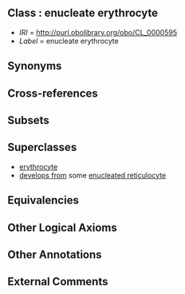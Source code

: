 
## Class : enucleate erythrocyte

 * *IRI* = http://purl.obolibrary.org/obo/CL_0000595
 * *Label* = enucleate erythrocyte

## Synonyms


## Cross-references


## Subsets


## Superclasses

 * [erythrocyte](../../CL/32/CL_0000232.md)
 * [develops from](../../RO/02/RO_0002202.md) some [enucleated reticulocyte](../../CL/22/CL_0002422.md)

## Equivalencies


## Other Logical Axioms


## Other Annotations


## External Comments

